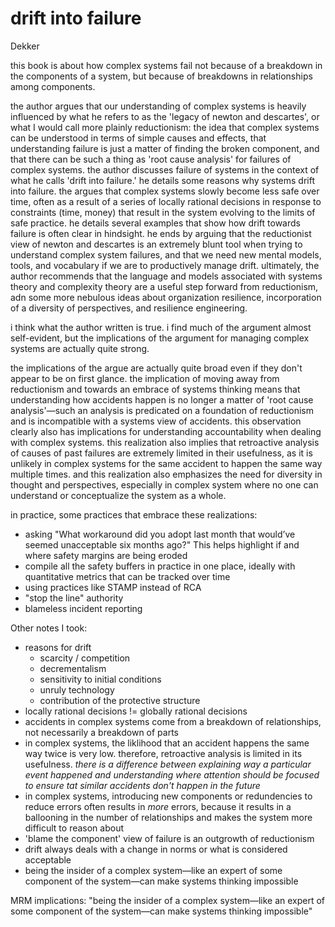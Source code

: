 # drift into failure

Dekker

this book is about how complex systems fail not because of a breakdown in the components of a system, but because of breakdowns in relationships among components.

the author argues that our understanding of complex systems is heavily influenced by what he refers to as the 'legacy of newton and descartes', or what I would call more plainly reductionism: the idea that complex systems can be understood in terms of simple causes and effects, that understanding failure is just a matter of finding the broken component, and that there can be such a thing as 'root cause analysis' for failures of complex systems. the author discusses failure of systems in the context of what he calls 'drift into failure.' he details some reasons why systems drift into failure. the argues that complex systems slowly become less safe over time, often as a result of a series of locally rational decisions in response to constraints (time, money) that result in the system evolving to the limits of safe practice. he details several examples that show how drift towards failure is often clear in hindsight. he ends by arguing that the reductionist view of newton and descartes is an extremely blunt tool when trying to understand complex system failures, and that we need new mental models, tools, and vocabulary if we are to productively manage drift. ultimately, the author recommends that the language and models associated with systems theory and complexity theory are a useful step forward from reductionism, adn some more nebulous ideas about organization resilience, incorporation of a diversity of perspectives, and resilience engineering.

i think what the author written is true. i find much of the argument almost self-evident, but the implications of the argument for managing complex systems are actually quite strong.

the implications of the argue are actually quite broad even if they don't appear to be on first glance. the implication of moving away from reductionism and towards an embrace of systems thinking means that understanding how accidents happen is no longer a matter of 'root cause analysis'—such an analysis is predicated on a foundation of reductionism and is incompatible with a systems view of accidents. this observation clearly also has implications for understanding accountability when dealing with complex systems. this realization also implies that retroactive analysis of causes of past failures are extremely limited in their usefulness, as it is unlikely in complex systems for the same accident to happen the same way multiple times. and this realization also emphasizes the need for diversity in thought and perspectives, especially in complex system where no one can understand or conceptualize the system as a whole.

in practice, some practices that embrace these realizations:

- asking "What workaround did you adopt last month that would’ve seemed unacceptable six months ago?" This helps highlight if and where safety margins are being eroded
- compile all the safety buffers in practice in one place, ideally with quantitative metrics that can be tracked over time
- using practices like STAMP instead of RCA
- "stop the line" authority
- blameless incident reporting


Other notes I took:

- reasons for drift
  - scarcity / competition
  - decrementalism
  - sensitivity to initial conditions
  - unruly technology
  - contribution of the protective structure
- locally rational decisions != globally rational decisions
- accidents in complex systems come from a breakdown of relationships, not necessarily a breakdown of parts
- in complex systems, the liklihood that an accident happens the same way twice is very low. therefore, retroactive analysis is limited in its usefulness. _there is a difference between explaining way a particular event happened and understanding where attention should be focused to ensure tat similar accidents don't happen in the future_
- in complex systems, introducing new components or redundencies to reduce errors often results in _more_ errors, because it results in a ballooning in the number of relationships and makes the system more difficult to reason about
- 'blame the component' view of failure is an outgrowth of reductionism
- drift always deals with a change in norms or what is considered acceptable
- being the insider of a complex system—like an expert of some component of the system—can make systems thinking impossible



MRM implications:
"being the insider of a complex system—like an expert of some component of the system—can make systems thinking impossible"